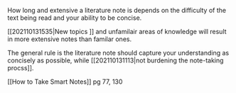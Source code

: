 How long and extensive a literature note is depends on the difficulty of the text being read and your ability to be concise.

[[202110131535|New topics ]] and unfamilair areas of knowledge will result in more extensive notes than familar ones.

The general rule is the literature note should capture your understanding as concisely as possible, while [[202110131113|not burdening the note-taking procss]].

[[How to Take Smart Notes]] pg 77, 130
